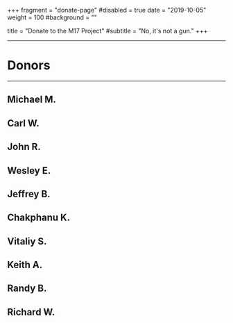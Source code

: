 +++
fragment = "donate-page"
#disabled = true
date = "2019-10-05"
weight = 100
#background = ""

title = "Donate to the M17 Project"
#subtitle = "No, it's not a gun."
+++

---

# Donors

---

## Michael M.
## Carl W.
## John R.
## Wesley E.
## Jeffrey B.
## Chakphanu K.
## Vitaliy S.
## Keith A.
## Randy B.
## Richard W.
